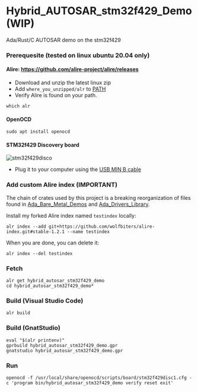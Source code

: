 # Hybrid_AUTOSAR_stm32f429_Demo (WIP)

Ada/Rust/C AUTOSAR demo on the stm32f429

### Prerequesite (tested on linux ubuntu 20.04 only)

#### Alire: https://github.com/alire-project/alire/releases
- Download and unzip the latest linux zip
- Add `where_you_unzipped/alr` to [PATH](https://phoenixnap.com/kb/linux-add-to-path)  
- Verify Alire is found on your path. 
```console   
which alr
```

#### OpenOCD
```console
sudo apt install openocd
```

#### STM32f429 Discovery board
![stm32f429disco](https://raw.githubusercontent.com/wolfbiters/blinky_stm32f429disco/main/stm32f429disco.jpg)   
- Plug it to your computer using the [USB MIN B cable](https://www.reviewgeek.com/53587/usb-explained-all-the-different-types-and-what-theyre-used-for/)

### Add custom Alire index (IMPORTANT)
The chain of crates used by this project is a breaking reorganization of files found in [Ada_Bare_Metal_Demos](https://github.com/lambourg/Ada_Bare_Metal_Demos) and [Ada_Drivers_Library](https://github.com/AdaCore/Ada_Drivers_Library).

Install my forked Alire index named `testindex` locally:
```
alr index --add git+https://github.com/wolfbiters/alire-index.git#stable-1.2.1 --name testindex
```

When you are done, you can delete it:
```
alr index --del testindex
```

### Fetch 
```console
alr get hybrid_autosar_stm32f429_demo
cd hybrid_autosar_stm32f429_demo*
```  

### Build (Visual Studio Code)
```console
alr build
```

### Build (GnatStudio)
```console
eval "$(alr printenv)"
gprbuild hybrid_autosar_stm32f429_demo.gpr
gnatstudio hybrid_autosar_stm32f429_demo.gpr
```

### Run

```console
openocd -f /usr/local/share/openocd/scripts/board/stm32f429disc1.cfg -c 'program bin/hybrid_autosar_stm32f429_demo verify reset exit'
```    
